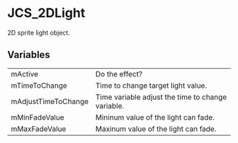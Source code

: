 # JCS_2DLight

2D sprite light object.


## Variables

<table>
  <tr>
    <td>mActive</td>
    <td>Do the effect?</td>
  </tr>
  <tr>
    <td>mTimeToChange</td>
    <td>Time to change target light value.</td>
  </tr>
  <tr>
    <td>mAdjustTimeToChange</td>
    <td>Time variable adjust the time to change variable.</td>
  </tr>
  <tr>
    <td>mMinFadeValue</td>
    <td>Mininum value of the light can fade.</td>
  </tr>
  <tr>
    <td>mMaxFadeValue</td>
    <td>Maxinum value of the light can fade.</td>
  </tr>
</table>
